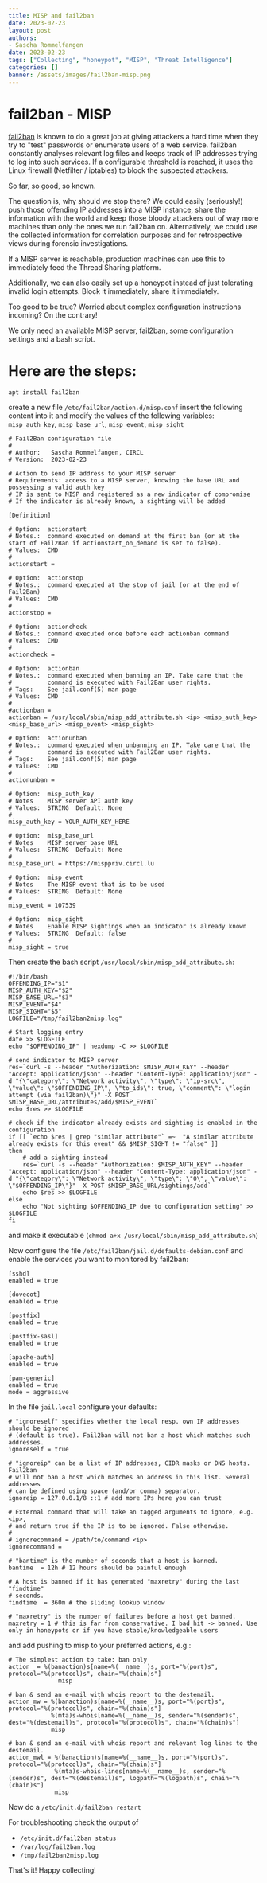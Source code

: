 ```yaml
---
title: MISP and fail2ban
date: 2023-02-23
layout: post
authors:
- Sascha Rommelfangen
date: 2023-02-23
tags: ["Collecting", "honeypot", "MISP", "Threat Intelligence"]
categories: []
banner: /assets/images/fail2ban-misp.png 
---
```


# fail2ban - MISP

[fail2ban](https://www.fail2ban.org/) is known to do a great job at giving attackers a hard time when they try to "test" passwords or enumerate users of a web service. fail2ban constantly analyses relevant log files and keeps track of IP addresses trying to log into such services. If a configurable threshold is reached, it uses the Linux firewall (Netfilter / iptables) to block the suspected attackers.

So far, so good, so known.

The question is, why should we stop there? We could easily (seriously!) push those offending IP addresses into a MISP instance, share the information with the world and keep those bloody attackers out of way more machines than only the ones we run fail2ban on.
Alternatively, we could use the collected information for correlation purposes and for retrospective views during forensic investigations.

If a MISP server is reachable, production machines can use this to immediately feed the Thread Sharing platform.

Additionally, we can also easily set up a honeypot instead of just tolerating invalid login attempts. Block it immediately, share it immediately.

Too good to be true? Worried about complex configuration instructions incoming? On the contrary!

We only need an available MISP server, fail2ban, some configuration settings and a bash script.

# Here are the steps:

```
apt install fail2ban
```

create a new file `/etc/fail2ban/action.d/misp.conf`
insert the following content into it and modify the values of the following variables: `misp_auth_key`, `misp_base_url`, `misp_event`, `misp_sight`

```
# Fail2Ban configuration file
#
# Author: 	Sascha Rommelfangen, CIRCL
# Version: 	2023-02-23

# Action to send IP address to your MISP server
# Requirements: access to a MISP server, knowing the base URL and possessing a valid auth key
# IP is sent to MISP and registered as a new indicator of compromise
# If the indicator is already known, a sighting will be added

[Definition]

# Option:  actionstart
# Notes.:  command executed on demand at the first ban (or at the start of Fail2Ban if actionstart_on_demand is set to false).
# Values:  CMD
#
actionstart =

# Option:  actionstop
# Notes.:  command executed at the stop of jail (or at the end of Fail2Ban)
# Values:  CMD
#
actionstop =

# Option:  actioncheck
# Notes.:  command executed once before each actionban command
# Values:  CMD
#
actioncheck =

# Option:  actionban
# Notes.:  command executed when banning an IP. Take care that the
#          command is executed with Fail2Ban user rights.
# Tags:    See jail.conf(5) man page
# Values:  CMD
#
#actionban =
actionban = /usr/local/sbin/misp_add_attribute.sh <ip> <misp_auth_key> <misp_base_url> <misp_event> <misp_sight>

# Option:  actionunban
# Notes.:  command executed when unbanning an IP. Take care that the
#          command is executed with Fail2Ban user rights.
# Tags:    See jail.conf(5) man page
# Values:  CMD
#
actionunban =

# Option:  misp_auth_key
# Notes    MISP server API auth key
# Values:  STRING  Default: None
#
misp_auth_key = YOUR_AUTH_KEY_HERE

# Option:  misp_base_url
# Notes    MISP server base URL
# Values:  STRING  Default: None
#
misp_base_url = https://misppriv.circl.lu

# Option:  misp_event
# Notes    The MISP event that is to be used
# Values:  STRING  Default: None
#
misp_event = 107539

# Option:  misp_sight
# Notes    Enable MISP sightings when an indicator is already known
# Values:  STRING  Default: false
#
misp_sight = true
```

Then create the bash script `/usr/local/sbin/misp_add_attribute.sh`:

```
#!/bin/bash
OFFENDING_IP="$1"
MISP_AUTH_KEY="$2"
MISP_BASE_URL="$3"
MISP_EVENT="$4"
MISP_SIGHT="$5"
LOGFILE="/tmp/fail2ban2misp.log"

# Start logging entry
date >> $LOGFILE
echo "$OFFENDING_IP" | hexdump -C >> $LOGFILE

# send indicator to MISP server
res=`curl -s --header "Authorization: $MISP_AUTH_KEY" --header "Accept: application/json" --header "Content-Type: application/json" -d "{\"category\": \"Network activity\", \"type\": \"ip-src\", \"value\": \"$OFFENDING_IP\", \"to_ids\": true, \"comment\": \"login attempt (via fail2ban)\"}" -X POST $MISP_BASE_URL/attributes/add/$MISP_EVENT`
echo $res >> $LOGFILE

# check if the indicator already exists and sighting is enabled in the configuration
if [[ `echo $res | grep "similar attribute"` =~  "A similar attribute already exists for this event" && $MISP_SIGHT != "false" ]]
then
    # add a sighting instead
    res=`curl -s --header "Authorization: $MISP_AUTH_KEY" --header "Accept: application/json" --header "Content-Type: application/json" -d "{\"category\": \"Network activity\", \"type\": \"0\", \"value\": \"$OFFENDING_IP\"}" -X POST $MISP_BASE_URL/sightings/add`
    echo $res >> $LOGFILE
else
    echo "Not sighting $OFFENDING_IP due to configuration setting" >> $LOGFILE
fi
```

and make it executable (`chmod a+x /usr/local/sbin/misp_add_attribute.sh`)


Now configure the file `/etc/fail2ban/jail.d/defaults-debian.conf` and enable the services you want to monitored by fail2ban:

```
[sshd]
enabled = true

[dovecot]
enabled = true

[postfix]
enabled = true

[postfix-sasl]
enabled = true

[apache-auth]
enabled = true

[pam-generic]
enabled = true
mode = aggressive
```

In the file `jail.local` configure your defaults:

```
# "ignoreself" specifies whether the local resp. own IP addresses should be ignored
# (default is true). Fail2ban will not ban a host which matches such addresses.
ignoreself = true

# "ignoreip" can be a list of IP addresses, CIDR masks or DNS hosts. Fail2ban
# will not ban a host which matches an address in this list. Several addresses
# can be defined using space (and/or comma) separator.
ignoreip = 127.0.0.1/8 ::1 # add more IPs here you can trust

# External command that will take an tagged arguments to ignore, e.g. <ip>,
# and return true if the IP is to be ignored. False otherwise.
#
# ignorecommand = /path/to/command <ip>
ignorecommand =

# "bantime" is the number of seconds that a host is banned.
bantime  = 12h # 12 hours should be painful enough

# A host is banned if it has generated "maxretry" during the last "findtime"
# seconds.
findtime  = 360m # the sliding lookup window

# "maxretry" is the number of failures before a host get banned.
maxretry = 1 # this is far from conservative. I bad hit -> banned. Use only in honeypots or if you have stable/knowledgeable users
```

and add pushing to misp to your preferred actions, e.g.:

```
# The simplest action to take: ban only
action_ = %(banaction)s[name=%(__name__)s, port="%(port)s", protocol="%(protocol)s", chain="%(chain)s"]
          	  misp

# ban & send an e-mail with whois report to the destemail.
action_mw = %(banaction)s[name=%(__name__)s, port="%(port)s", protocol="%(protocol)s", chain="%(chain)s"]
            %(mta)s-whois[name=%(__name__)s, sender="%(sender)s", dest="%(destemail)s", protocol="%(protocol)s", chain="%(chain)s"]
            misp

# ban & send an e-mail with whois report and relevant log lines to the destemail.
action_mwl = %(banaction)s[name=%(__name__)s, port="%(port)s", protocol="%(protocol)s", chain="%(chain)s"]
             %(mta)s-whois-lines[name=%(__name__)s, sender="%(sender)s", dest="%(destemail)s", logpath="%(logpath)s", chain="%(chain)s"]
             misp
```

Now do a `/etc/init.d/fail2ban restart`

For troubleshooting check the output of 
- `/etc/init.d/fail2ban status`
- `/var/log/fail2ban.log`
- `/tmp/fail2ban2misp.log`

That's it! Happy collecting!

